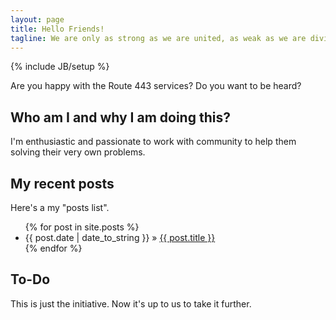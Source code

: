 ```yaml
---
layout: page
title: Hello Friends!
tagline: We are only as strong as we are united, as weak as we are divided.
---
```

{% include JB/setup %}

Are you happy with the Route 443 services? Do you want to be heard?

## Who am I and why I am doing this?

I'm enthusiastic and passionate to work with community to help them solving their very own problems.
    
## My recent posts

Here's a my "posts list".

<ul class="posts">
  {% for post in site.posts %}
    <li><span>{{ post.date | date_to_string }}</span> &raquo; <a href="{{ BASE_PATH }}{{ post.url }}">{{ post.title }}</a></li>
  {% endfor %}
</ul>

## To-Do

This is just the initiative. Now it's up to us to take it further.


